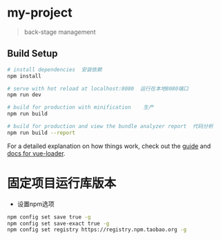 # my-project

> back-stage management
## Build Setup

``` bash
# install dependencies  安装依赖
npm install

# serve with hot reload at localhost:8080  运行在本地8080端口
npm run dev

# build for production with minification    生产
npm run build

# build for production and view the bundle analyzer report  代码分析
npm run build --report
```

For a detailed explanation on how things work, check out the [guide](http://vuejs-templates.github.io/webpack/) and [docs for vue-loader](http://vuejs.github.io/vue-loader).

# 固定项目运行库版本
- 设置npm选项
```bash
npm config set save true -g
npm config set save-exact true -g
npm config set registry https://registry.npm.taobao.org -g
```